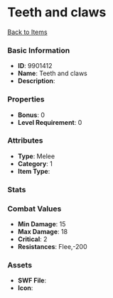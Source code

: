 # Teeth and claws



[Back to Items](../items.md)

### Basic Information

- **ID**: 9901412
- **Name**: Teeth and claws
- **Description**: 

### Properties

- **Bonus**: 0
- **Level Requirement**: 0

### Attributes

- **Type**: Melee
- **Category**: 1
- **Item Type**: 

### Stats


### Combat Values

- **Min Damage**: 15
- **Max Damage**: 18
- **Critical**: 2
- **Resistances**: Flee,-200

### Assets

- **SWF File**: 
- **Icon**: 

